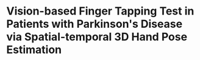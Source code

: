 # Vision-based Finger Tapping Test in Patients with Parkinson's Disease via Spatial-temporal 3D Hand Pose Estimation
